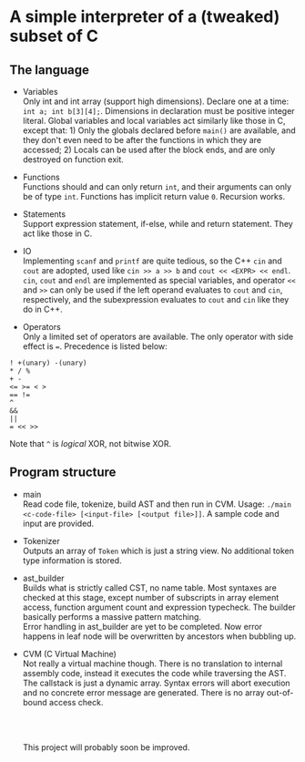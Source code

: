 # A simple interpreter of a (tweaked) subset of C

## The language

- Variables <br>
  Only int and int array (support high dimensions). Declare one at a time: `int a; int b[3][4];`. Dimensions in declaration must be positive integer literal. Global variables and local variables act similarly like those in C, except that: 1) Only the globals declared before `main()` are available, and they don't even need to be after the functions in which they are accessed; 2) Locals can be used after the block ends, and are only destroyed on function exit.
  
- Functions <br>
  Functions should and can only return `int`, and their arguments can only be of type `int`. Functions has implicit return value `0`. Recursion works.
  
- Statements <br>
  Support expression statement, if-else, while and return statement. They act like those in C.
  
- IO <br>
    Implementing `scanf` and `printf` are quite tedious, so the C++ `cin` and `cout` are adopted, used like `cin >> a >> b` and `cout << <EXPR> << endl`. `cin`, `cout` and `endl` are implemented as special variables, and operator `<<` and `>>` can only be used if the left operand evaluates to `cout` and `cin`, respectively, and the subexpression evaluates to `cout` and `cin` like they do in C++.
  
- Operators <br>
  Only a limited set of operators are available. The only operator with side effect is `=`. Precedence is listed below:
```
! +(unary) -(unary)
* / %
+ -
<= >= < >
== !=
^
&&
||
= << >>
```
  Note that `^` is *logical* XOR, not bitwise XOR.

## Program structure

- main <br>
  Read code file, tokenize, build AST and then run in CVM. Usage: `./main <c-code-file> [<input-file> [<output file>]]`. A sample code and input are provided.
  
- Tokenizer <br>
  Outputs an array of `Token` which is just a string view. No additional token type information is stored.
  
- ast\_builder <br>
  Builds what is strictly called CST, no name table. Most syntaxes are checked at this stage, except number of subscripts in array element access, function argument count and expression typecheck. The builder basically performs a massive pattern matching. <br>
  Error handling in ast\_builder are yet to be completed. Now error happens in leaf node will be overwritten by ancestors when bubbling up.
  
- CVM (C Virtual Machine) <br>
  Not really a virtual machine though. There is no translation to internal assembly code, instead it executes the code while traversing the AST. The callstack is just a dynamic array. Syntax errors will abort execution and no concrete error message are generated. There is no array out-of-bound access check.
  
  <br><br>
  
  This project will probably soon be improved.
  

